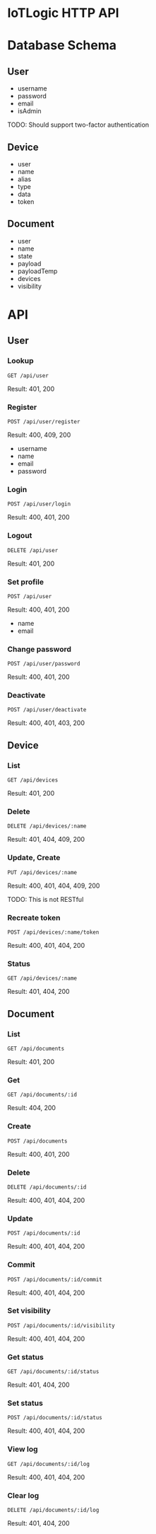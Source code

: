 # IoTLogic HTTP API

# Database Schema

## User

- username
- password
- email
- isAdmin

TODO: Should support two-factor authentication

## Device

- user
- name
- alias
- type
- data
- token

## Document

- user
- name
- state
- payload
- payloadTemp
- devices
- visibility

# API

## User

### Lookup

`GET /api/user`

Result: 401, 200

### Register

`POST /api/user/register`

Result: 400, 409, 200

- username
- name
- email
- password

### Login

`POST /api/user/login`

Result: 400, 401, 200

### Logout

`DELETE /api/user`

Result: 401, 200

### Set profile

`POST /api/user`

Result: 400, 401, 200

- name
- email

### Change password

`POST /api/user/password`

Result: 400, 401, 200

### Deactivate

`POST /api/user/deactivate`

Result: 400, 401, 403, 200

## Device

### List

`GET /api/devices`

Result: 401, 200

### Delete

`DELETE /api/devices/:name`

Result: 401, 404, 409, 200

### Update, Create

`PUT /api/devices/:name`

Result: 400, 401, 404, 409, 200

TODO: This is not RESTful

### Recreate token

`POST /api/devices/:name/token`

Result: 400, 401, 404, 200

### Status

`GET /api/devices/:name`

Result: 401, 404, 200

## Document

### List

`GET /api/documents`

Result: 401, 200

### Get

`GET /api/documents/:id`

Result: 404, 200

### Create

`POST /api/documents`

Result: 400, 401, 200

### Delete

`DELETE /api/documents/:id`

Result: 400, 401, 404, 200

### Update

`POST /api/documents/:id`

Result: 400, 401, 404, 200

### Commit

`POST /api/documents/:id/commit`

Result: 400, 401, 404, 200

### Set visibility

`POST /api/documents/:id/visibility`

Result: 400, 401, 404, 200

### Get status

`GET /api/documents/:id/status`

Result: 401, 404, 200

### Set status

`POST /api/documents/:id/status`

Result: 400, 401, 404, 200

### View log

`GET /api/documents/:id/log`

Result: 400, 401, 404, 200

### Clear log

`DELETE /api/documents/:id/log`

Result: 401, 404, 200
